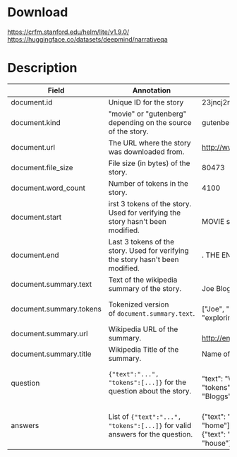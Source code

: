 # Download
https://crfm.stanford.edu/helm/lite/v1.9.0/
https://huggingface.co/datasets/deepmind/narrativeqa

# Description
| Field                   | Annotation                                                                     | Example                                                                                                       |
| ----------------------- | ------------------------------------------------------------------------------ | ------------------------------------------------------------------------------------------------------------- |
| document.id             | Unique ID for the story                                                        | 23jncj2n3534563110                                                                                            |
| document.kind           | "movie" or "gutenberg" depending on the source of the story.                   | gutenberg                                                                                                     |
| document.url            | The URL where the story was downloaded from.                                   | http://www.gutenberg.org/(...TRUNCATED)                                                                       |
| document.file_size      | File size (in bytes) of the story.                                             | 80473<br>                                                                                                     |
| document.word_count     | Number of tokens in the story.                                                 | 4100                                                                                                          |
| document.start          | irst 3 tokens of the story. Used for verifying the story hasn't been modified. | <br>MOVIE screenplay by                                                                                       |
| document.end            | Last 3 tokens of the story. Used for verifying the story hasn't been modified. | . THE END                                                                                                     |
| document.summary.text   | Text of the wikipedia summary of the story.                                    | <br>Joe Bloggs begins his journey exploring...                                                                |
| document.summary.tokens | Tokenized version of `document.summary.text`.                                  | <br> ["Joe", "Bloggs", "begins", "his", "journey", "exploring",...]<br>                                       |
| document.summary.url    | Wikipedia URL of the summary.                                                  | <br>http://en.wikipedia.org/wiki/Name_of_Movie                                                                |
| document.summary.title  | Wikipedia Title of the summary.                                                | Name of Movie (film)<br>                                                                                      |
| question                | `{"text":"...", "tokens":[...]}` for the question about the story.             | <br>"text": "Where does Joe Bloggs live?",<br> "tokens": ["Where", "does", "Joe", "Bloggs", "live", "?"],     |
| answers                 | List of `{"text":"...", "tokens":[...]}` for valid answers for the question.   | <br> {"text": "At home", "tokens": ["At", "home"]},<br> {"text": "His house", "tokens": ["His", "house"]}<br> |